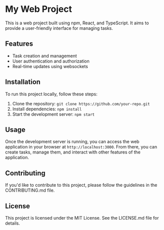 # My Web Project

This is a web project built using npm, React, and TypeScript. It aims to provide a user-friendly interface for managing tasks.

## Features

- Task creation and management
- User authentication and authorization
- Real-time updates using websockets

## Installation

To run this project locally, follow these steps:

1. Clone the repository: `git clone https://github.com/your-repo.git`
2. Install dependencies: `npm install`
3. Start the development server: `npm start`

## Usage

Once the development server is running, you can access the web application in your browser at `http://localhost:3000`. From there, you can create tasks, manage them, and interact with other features of the application.

## Contributing

If you'd like to contribute to this project, please follow the guidelines in the CONTRIBUTING.md file.

## License

This project is licensed under the MIT License. See the LICENSE.md file for details.